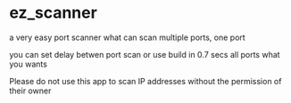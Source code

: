 # ez_scanner
a very easy port scanner what can scan multiple ports, one port

you can set delay betwen port scan or use build in 0.7 secs
all ports what you wants


Please do not use this app to scan IP addresses without the permission of their owner
